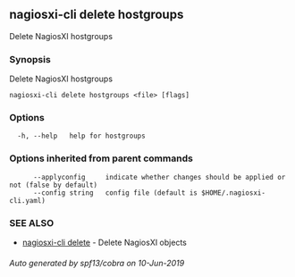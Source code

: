 ## nagiosxi-cli delete hostgroups

Delete NagiosXI hostgroups

### Synopsis

Delete NagiosXI hostgroups

```
nagiosxi-cli delete hostgroups <file> [flags]
```

### Options

```
  -h, --help   help for hostgroups
```

### Options inherited from parent commands

```
      --applyconfig     indicate whether changes should be applied or not (false by default)
      --config string   config file (default is $HOME/.nagiosxi-cli.yaml)
```

### SEE ALSO

* [nagiosxi-cli delete](nagiosxi-cli_delete.md)	 - Delete NagiosXI objects

###### Auto generated by spf13/cobra on 10-Jun-2019
